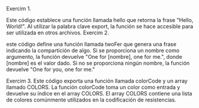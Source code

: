 Exercim 1.

Este código establece una función llamada hello que retorna la frase "Hello, World!". Al utilizar la palabra clave export, la función se hace accesible para ser utilizada en otros archivos.
Exercim 2.

este código define una función llamada twoFer que genera una frase indicando la compartición de algo. Si se proporciona un nombre como argumento, la función devuelve "One for [nombre], one for me.", donde [nombre] es el valor dado. Si no se proporciona ningún nombre, la función devuelve "One for you, one for me."

Exercim 3.
Este código exporta una función llamada colorCode y un array llamado COLORS. La función colorCode toma un color como entrada y devuelve su índice en el array COLORS. El array COLORS contiene una lista de colores comúnmente utilizados en la codificación de resistencias. 